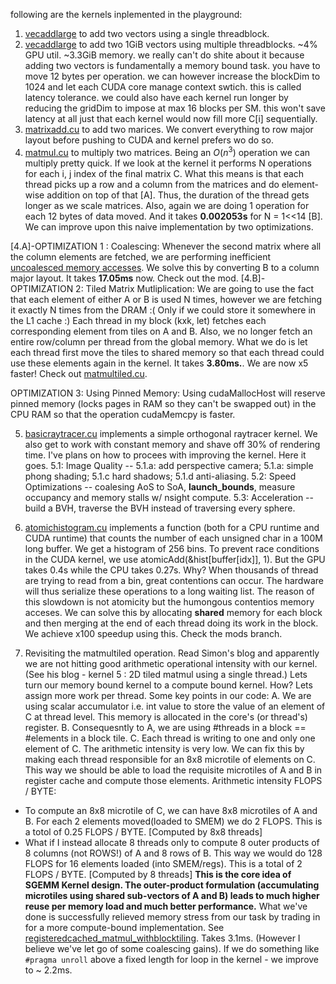 following are the kernels inplemented in the playground:
1. [vecaddlarge](../playground/vecaddsingle.cu) to add two vectors using a single threadblock. 
2. [vecaddlarge](../playground/vecaddlarge.cu) to add two 1GiB vectors using multiple threadblocks. ~4% GPU util. ~3.3GiB memory. we really can't do shite about it because adding two vectors is fundamentally a memory bound task. you have to move 12 bytes per operation. we can however increase the blockDim to 1024 and let each CUDA core manage context swtich. this is called latency tolerance. we could also have each kernel run longer by reducing the gridDim to impose at max 16 blocks per SM. this won't save latency at all just that each kernel would now fill more C[i] sequentially.
3. [matrixadd.cu](../playground/matrixadd.cu) to add two marices. We convert everything to row major layout before pushing to CUDA and kernel prefers wo do so.
4. [matmul.cu](../playground/matmul.cu) to multiply two matrices. Being an $O(n^3)$ operation we can multiply pretty quick. If we look at the kernel it performs N operations for each i, j index of the final matrix C. What this means is that each thread picks up a row and a column from the matrices and do element-wise addition on top of that [A]. Thus, the duration of the thread gets longer as we scale matrices. Also, again we are doing 1 operation for each 12 bytes of data moved. And it takes **0.002053s** for N = 1<<14 [B]. We can improve upon this naive implementation by two optimizations.

[4.A]-OPTIMIZATION 1 : Coalescing: Whenever the second matrix where all the column elements are fetched, we are performing inefficient [uncoalesced memory accesses](https://youtu.be/XEOc4HCf_pQ?si=hANJ7Qw_RklEgM30&t=470). We solve this by converting B to a column major layout. It takes **17.05ms** now. Check out the mod. 
[4.B]-OPTIMIZATION 2: Tiled Matrix Mutliplication: We are going to use the fact that each element of either A or B is used N times, however we are fetching it exactly N times from the DRAM :( Only if we could store it somewhere in the L1 cache :) Each thread in my block (kxk, let) fetches each corresponding element from tiles on A and B. Also, we no longer fetch an entire row/column per thread from the global memory. What we do is let each thread first move the tiles to shared memory so that each thread could use these elements again in the kernel. It takes **3.80ms.**. We are now x5 faster! Check out [matmultiled.cu](../playground/matmultiled.cu).

OPTIMIZATION 3: Using Pinned Memory: Using cudaMallocHost will reserve pinned memory (locks pages in RAM so they can't be swapped out) in the CPU RAM so that the operation cudaMemcpy is faster.

5. [basicraytracer.cu](../playground/basicraytracer.cu) implements a simple orthogonal raytracer kernel. We also get to work with constant memory and shave off 30% of rendering time. I've plans on how to procees with improving the kernel. Here it goes.
5.1: Image Quality -- 5.1.a: add perspective camera; 5.1.a: simple phong shading; 5.1.c hard shadows; 5.1.d anti-aliasing.
5.2: Speed Optimizations -- coalesing AoS to SoA, __launch_bounds__, measure occupancy and memory stalls w/ nsight compute.
5.3: Acceleration -- build a BVH, traverse the BVH instead of traversing every sphere.

6. [atomichistogram.cu](../playground/atomichistogram.cu) implements a function (both for a CPU runtime and CUDA runtime) that counts the number of each unsigned char in a 100M long buffer. We get a histogram of 256 bins. To prevent race conditions in the CUDA kernel, we use atomicAdd(&hist[buffer[idx]], 1). But the GPU takes 0.4s while the CPU takes 0.27s. Why? When thousands of thread are trying to read from a bin, great contentions can occur. The hardware will thus serialize these operations to a long waiting list. The reason of this slowdown is not atomicity but the humongous contentios memory acceses. We can solve this by allocating __shared__ memory for each block and then merging at the end of each thread doing its work in the block. We achieve x100 speedup using this. Check the mods branch.

7. Revisiting the matmultiled operation. Read Simon's blog and apparently we are not hitting good arithmetic operational intensity with our kernel. (See his blog - kernel 5 : 2D tiled matmul using a single thread.) Lets turn our memory bound kernel to a compute bound kernel. How? Lets assign more work per thread.
Some key points in our code:
A. We are using scalar accumulator i.e. int value to store the value of an element of C at thread level. This memory is allocated in the core's (or thread's) register.
B. Consequesntly to A, we are using #threads in a block  == #elements in a block tile.
C. Each thread is writing to one and only one element of C. The arithmetic intensity is very low. We can fix this by making each thread responsible for an 8x8 microtile of elements on C. This way we should be able to load the requisite microtiles of A and B in register cache and compute those elements. Arithmetic intensity FLOPS / BYTE:
- To compute an 8x8 microtile of C, we can have 8x8 microtiles of A and B. For each 2 elements moved(loaded to SMEM) we do 2 FLOPS. This is a totol of 0.25 FLOPS / BYTE. [Computed by 8x8 threads]
- What if I instead allocate 8 threads only to compute 8 outer products of 8 columns (not ROWS!) of A and 8 rows of B. This way we would do 128 FLOPS for 16 elements loaded (into SMEM/regs). This is a total of 2 FLOPS / BYTE. [Computed by 8 threads]
**This is the core idea of SGEMM Kernel design. The outer-product formulation (accumulating microtiles using shared sub-vectors of A and B) leads to much higher reuse per memory load and much better performance.**
What we've done is successfully relieved memory stress from our task by trading in for a more compute-bound implementation. See [registeredcached_matmul_withblocktiling](../playground/registercached_matmul_withblocktiliing.cu). Takes 3.1ms. (However I believe we've let go of some coalescing gains). If we do something like `#pragma unroll` above a fixed length for loop in the kernel - we improve to ~ 2.2ms.
